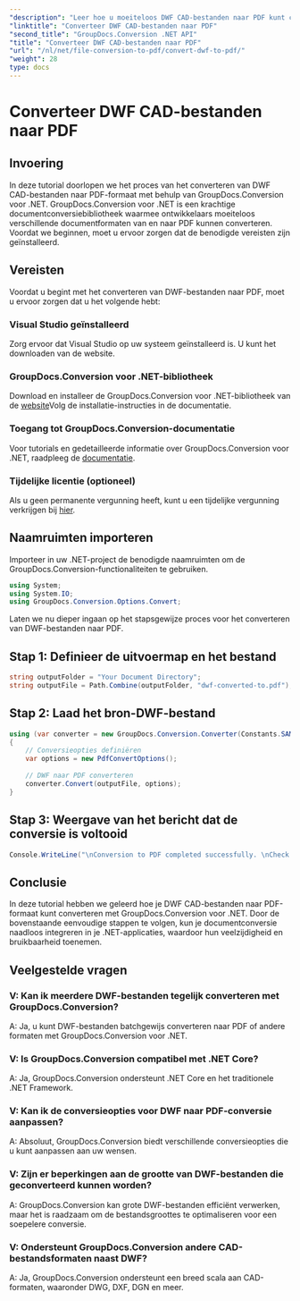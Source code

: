 ```yaml
---
"description": "Leer hoe u moeiteloos DWF CAD-bestanden naar PDF kunt converteren met GroupDocs.Conversion voor .NET. Volg onze stapsgewijze instructies voor integratie in uw .NET-applicaties."
"linktitle": "Converteer DWF CAD-bestanden naar PDF"
"second_title": "GroupDocs.Conversion .NET API"
"title": "Converteer DWF CAD-bestanden naar PDF"
"url": "/nl/net/file-conversion-to-pdf/convert-dwf-to-pdf/"
"weight": 28
type: docs
---
```

# Converteer DWF CAD-bestanden naar PDF

## Invoering
In deze tutorial doorlopen we het proces van het converteren van DWF CAD-bestanden naar PDF-formaat met behulp van GroupDocs.Conversion voor .NET. GroupDocs.Conversion voor .NET is een krachtige documentconversiebibliotheek waarmee ontwikkelaars moeiteloos verschillende documentformaten van en naar PDF kunnen converteren. Voordat we beginnen, moet u ervoor zorgen dat de benodigde vereisten zijn geïnstalleerd.
## Vereisten
Voordat u begint met het converteren van DWF-bestanden naar PDF, moet u ervoor zorgen dat u het volgende hebt:
### Visual Studio geïnstalleerd
Zorg ervoor dat Visual Studio op uw systeem geïnstalleerd is. U kunt het downloaden van de website.
### GroupDocs.Conversion voor .NET-bibliotheek
Download en installeer de GroupDocs.Conversion voor .NET-bibliotheek van de [website](https://releases.groupdocs.com/conversion/net/)Volg de installatie-instructies in de documentatie.
### Toegang tot GroupDocs.Conversion-documentatie
Voor tutorials en gedetailleerde informatie over GroupDocs.Conversion voor .NET, raadpleeg de [documentatie](https://tutorials.groupdocs.com/conversion/net/).
### Tijdelijke licentie (optioneel)
Als u geen permanente vergunning heeft, kunt u een tijdelijke vergunning verkrijgen bij [hier](https://purchase.groupdocs.com/temporary-license/).

## Naamruimten importeren
Importeer in uw .NET-project de benodigde naamruimten om de GroupDocs.Conversion-functionaliteiten te gebruiken.

```csharp
using System;
using System.IO;
using GroupDocs.Conversion.Options.Convert;
```

Laten we nu dieper ingaan op het stapsgewijze proces voor het converteren van DWF-bestanden naar PDF.
## Stap 1: Definieer de uitvoermap en het bestand
```csharp
string outputFolder = "Your Document Directory";
string outputFile = Path.Combine(outputFolder, "dwf-converted-to.pdf");
```
## Stap 2: Laad het bron-DWF-bestand
```csharp
using (var converter = new GroupDocs.Conversion.Converter(Constants.SAMPLE_DWF))
{
    // Conversieopties definiëren
    var options = new PdfConvertOptions();
    
    // DWF naar PDF converteren
    converter.Convert(outputFile, options);
}
```
## Stap 3: Weergave van het bericht dat de conversie is voltooid
```csharp
Console.WriteLine("\nConversion to PDF completed successfully. \nCheck output in {0}", outputFolder);
```

## Conclusie
In deze tutorial hebben we geleerd hoe je DWF CAD-bestanden naar PDF-formaat kunt converteren met GroupDocs.Conversion voor .NET. Door de bovenstaande eenvoudige stappen te volgen, kun je documentconversie naadloos integreren in je .NET-applicaties, waardoor hun veelzijdigheid en bruikbaarheid toenemen.
## Veelgestelde vragen
### V: Kan ik meerdere DWF-bestanden tegelijk converteren met GroupDocs.Conversion?
A: Ja, u kunt DWF-bestanden batchgewijs converteren naar PDF of andere formaten met GroupDocs.Conversion voor .NET.
### V: Is GroupDocs.Conversion compatibel met .NET Core?
A: Ja, GroupDocs.Conversion ondersteunt .NET Core en het traditionele .NET Framework.
### V: Kan ik de conversieopties voor DWF naar PDF-conversie aanpassen?
A: Absoluut, GroupDocs.Conversion biedt verschillende conversieopties die u kunt aanpassen aan uw wensen.
### V: Zijn er beperkingen aan de grootte van DWF-bestanden die geconverteerd kunnen worden?
A: GroupDocs.Conversion kan grote DWF-bestanden efficiënt verwerken, maar het is raadzaam om de bestandsgroottes te optimaliseren voor een soepelere conversie.
### V: Ondersteunt GroupDocs.Conversion andere CAD-bestandsformaten naast DWF?
A: Ja, GroupDocs.Conversion ondersteunt een breed scala aan CAD-formaten, waaronder DWG, DXF, DGN en meer.